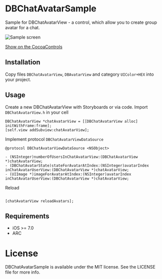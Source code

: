 # DBChatAvatarSample

Sample for DBChatAvatarView - a control, which allow you to create group avatar for a chat.


![Sample screen](https://github.com/medinaonly/DBChatAvatarSample/blob/master/Screens/SampleScreen.png)


[Show on the CocoaControls](https://www.cocoacontrols.com/controls/dbchatavatarview)

## Installation

Copy files `DBChatAvatarView`, `DBAvatarView` and category `UIColor+HEX` into your project.

## Usage

Create a new DBChatAvatarView with Storyboards or via code.
Import `DBChatAvatarView.h` in your cell

```objc
DBChatAvatarView *chatAvatarView = [[DBChatAvatarView alloc] initWithFrame:frame];
[self.view addSubview:chatAvatarView];
```

Implement protocol `DBChatAvatarViewDataSource`

```objc
@protocol DBChatAvatarViewDataSource <NSObject>

- (NSInteger)numberOfUsersInChatAvatarView:(DBChatAvatarView *)chatAvatarView;
- (DBChatAvatarState)stateForAvatarAtIndex:(NSInteger)avatarIndex inChatAvatarUserView:(DBChatAvatarView *)chatAvatarView;
- (UIImage *)imageForAvatarAtIndex:(NSInteger)avatarIndex inChatAvatarUserView:(DBChatAvatarView *)chatAvatarView;

```

Reload

```objc

[chatAvatarView reloadAvatars];

```

## Requirements

- iOS >= 7.0
- ARC

# License

DBChatAvatarSample is available under the MIT license. See the LICENSE file for more info.
